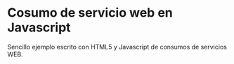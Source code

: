 # Cosumo de servicio web en Javascript

Sencillo ejemplo escrito con HTML5 y Javascript de consumos de servicios WEB.
